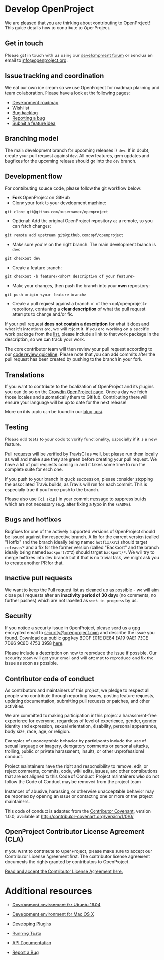 # Develop OpenProject

We are pleased that you are thinking about contributing to OpenProject! This guide details how to contribute to OpenProject.

## Get in touch

Please get in touch with us using our [develompment forum](https://community.openproject.com/projects/openproject/forums/7) or send us an email to info@openproject.org.

## Issue tracking and coordination

We eat our own ice cream so we use OpenProject for roadmap planning and team collaboration. Please have a look at the following pages:

- [Development roadmap](https://community.openproject.com/projects/openproject/work_packages?query_id=1993)
- [Wish list](https://community.openproject.com/versions/26)
- [Bug backlog](https://community.openproject.com/versions/136)
- [Reporting a bug](https://www.openproject.org/development/report-a-bug/)
- [Submit a feature idea](https://www.openproject.org/development/submit-feature-idea/)

## Branching model

The main development branch for upcoming releases is `dev`. If in doubt, create your pull request against `dev`. All new features, gem updates and bugfixes for the upcoming release should go into the `dev` branch.

## Development flow

For contributing source code, please follow the git workflow below:

- **Fork** OpenProject on GitHub
- Clone your fork to your development machine:

```
git clone git@github.com/<username>/openproject
```

- Optional: Add the original OpenProject repository as a remote, so you can fetch changes:

```
git remote add upstream git@github.com:opf/openproject
```

- Make sure you're on the right branch. The main development branch is `dev`:

```
git checkout dev
```

- Create a feature branch:

```
git checkout -b feature/<short description of your feature>
```

- Make your changes, then push the branch into your **own** repository:

```
git push origin <your feature branch>
```

- Create a pull request against a branch of of the <opf/openproject> repository, containing a **clear description** of what the pull request attempts to change and/or fix.

If your pull request **does not contain a description** for what it does and what it's intentions are, we will reject it. If you are working on a specific work package from the [list](https://community.openproject.com/projects/openproject/work_packages), please include a link to that work package in the description, so we can track your work.

The core contributor team will then review your pull request according to our [code review guideline](https://www.openproject.org/open-source/development-free-project-management-software/code-review-guideliness/). Please note that you can add commits after the pull request has been created by pushing to the branch in your fork.

## Translations

If you want to contribute to the localization of OpenProject and its plugins you can do so on the [Crowdin OpenProject page](https://crowdin.com/project/openproject). Once a day we fetch those locales and automatically them to GitHub. Contributing there will ensure your language will be up to date for the next release!

More on this topic can be found in our [blog post](https://www.openproject.org/help-translate-openproject-into-your-language/).

## Testing

Please add tests to your code to verify functionality, especially if it is a new feature.

Pull requests will be verified by TravisCI as well, but please run them locally as well and make sure they are green before creating your pull request. We have a lot of pull requests coming in and it takes some time to run the complete suite for each one.

If you push to your branch in quick succession, please consider stopping the associated Travis builds, as Travis will run for each commit. This is especially true if you force push to the branch.

Please also use `[ci skip]` in your commit message to suppress builds which are not necessary (e.g. after fixing a typo in the `README`).

## Bugs and hotfixes

Bugfixes for one of the actively supported versions of OpenProject should be issued against the respective branch. A fix for the current version (called "Hotfix" and the branch ideally being named `hotfix/XYZ`) should target `release/*` and a fix for the former version (called "Backport" and the branch ideally being named `backport/XYZ`) should target `backport/*`. We will try to merge hotfixes into dev branch but if that is no trivial task, we might ask you to create another PR for that.

## Inactive pull requests

We want to keep the Pull request list as cleaned up as possible - we will aim close pull requests after an **inactivity period of 30 days** (no comments, no further pushes) which are not labelled as `work in progress` by us.

## Security

If you notice a security issue in OpenProject, please send us a gpg encrypted email to security@openproject.com and describe the issue you found. Download our public gpg key BDCF E01E DE84 EA19 9AE1 72CE 7D66 9C6D 4753 3958 [here](https://keys.openpgp.org/vks/v1/by-fingerprint/BDCFE01EDE84EA199AE172CE7D669C6D47533958).

Please include a description on how to reproduce the issue if possible. Our security team will get your email and will attempt to reproduce and fix the issue as soon as possible.

## Contributor code of conduct

As contributors and maintainers of this project, we pledge to respect all people who contribute through reporting issues, posting feature requests, updating documentation, submitting pull requests or patches, and other activities.

We are committed to making participation in this project a harassment-free experience for everyone, regardless of level of experience, gender, gender identity and expression, sexual orientation, disability, personal appearance, body size, race, age, or religion.

Examples of unacceptable behavior by participants include the use of sexual language or imagery, derogatory comments or personal attacks, trolling, public or private harassment, insults, or other unprofessional conduct.

Project maintainers have the right and responsibility to remove, edit, or reject comments, commits, code, wiki edits, issues, and other contributions that are not aligned to this Code of Conduct. Project maintainers who do not follow the Code of Conduct may be removed from the project team.

Instances of abusive, harassing, or otherwise unacceptable behavior may be reported by opening an issue or contacting one or more of the project maintainers.

This code of conduct is adapted from the [Contributor Covenant](http://contributor-covenant.org/), version 1.0.0, available at http://contributor-covenant.org/version/1/0/0/



## OpenProject Contributor License Agreement (CLA)

If you want to contribute to OpenProject, please make sure to accept our Contributor License Agreement first. The contributor license agreement documents the rights granted by contributors to OpenProject.

[Read and accept the Contributor License Agreement here.](http://openproject.org/contributor-license-agreement/)

# Additional resources


* [Development environment for Ubuntu 18.04](development-environment-ubuntu)
* [Development environment for Mac OS X](development-environment-osx)

* [Developing Plugins](create-openproject-plugin)
* [Running Tests](running-tests)
* [API Documentation](/api/)
* [Report a Bug](report-a-bug)
